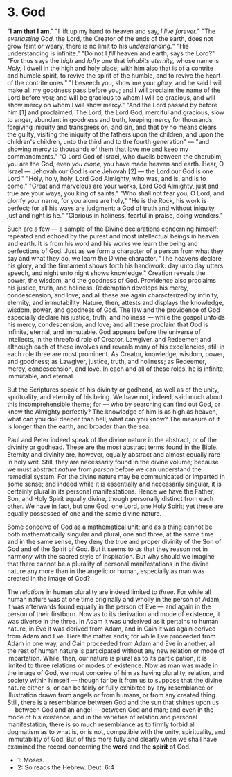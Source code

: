# 3. God

"**I am that** **I am**." "I lift up my hand to heaven and say, *I live forever.*" "The *everlasting God,* the Lord, the Creator of the ends of the earth, does not grow faint or weary; there is no limit to his *understanding.*" "His understanding is infinite." "Do not I *fill* heaven and earth, says the Lord?" "For thus says the *high* and *lofty* one that *inhabits eternity,* whose name is *Holy,* I dwell in the high and holy place; with him also that is of a contrite and humble spirit, to revive the spirit of the humble, and to revive the heart of the contrite ones." "I beseech you, show me your *glory,* and he said I will make all my goodness pass before you; and I will proclaim the name of the Lord before you; and will be gracious to whom I will be gracious, and will show mercy on whom I will show mercy." "And the Lord passed by before him [1] and proclaimed, The Lord, the Lord God, merciful and gracious, slow to anger, abundant in goodness and truth, keeping mercy for thousands, forgiving iniquity and transgression, and sin, and that by no means clears the guilty, visiting the iniquity of the fathers upon the children, and upon the children's children, unto the third and to the fourth generation" — "and showing mercy to thousands of them that love me and keep my commandments." "O Lord God of Israel, who dwells between the cherubim, you are the God, even *you alone,* you have made heaven and earth. Hear, O Israel — Jehovah our God is one Jehovah [2] — the Lord our God is one Lord." "Holy, holy, holy, Lord God Almighty, who was, and is, and is to come." "Great and marvelous are your works, Lord God Almighty, just and true are your ways, you king of saints." "Who shall not fear you, O Lord, and glorify your name, for you alone are holy," "He is the Rock, his work is perfect; for all his ways are judgment; a God of truth and without iniquity, just and right is he." "Glorious in holiness, fearful in praise, doing wonders."

Such are a few — a sample of the Divine declarations concerning himself; repeated and echoed by the purest and most intellectual beings in heaven and earth. It is from his word and his works we learn the being and perfections of God. Just as we form a character of a person from what they say and what they do, we learn the Divine character. "The heavens declare his glory, and the firmament shows forth his handiwork: day unto day utters speech, and night unto night shows knowledge." Creation reveals the power, the wisdom, and the goodness of God. Providence also proclaims his justice, truth, and holiness. Redemption develops his mercy, condescension, and love; and all these are again characterized by infinity, eternity, and immutability. Nature, then, attests and displays the knowledge, wisdom, power, and goodness of God. The law and the providence of God especially declare his justice, truth, and holiness — while the gospel unfolds his mercy, condescension, and love; and all these proclaim that God is infinite, eternal, and immutable. God appears before the universe of intellects, in the threefold role of Creator, Lawgiver, and Redeemer; and although each of these involves and reveals many of his excellencies, still in each role three are most prominent. As Creator, knowledge, wisdom, power, and goodness; as Lawgiver, justice, truth, and holiness; as Redeemer, mercy, condescension, and love. In each and all of these roles, he is infinite, immutable, and eternal.

But the Scriptures speak of his divinity or godhead, as well as of the unity, spirituality, and eternity of his being. We have not, indeed, said much about this incomprehensible theme; for — who by searching can find out God, or know the Almighty perfectly? The knowledge of him is as high as heaven, what can you do? deeper than hell, what can you know? The measure of it is longer than the earth, and broader than the sea.

Paul and Peter indeed speak of the divine nature in the abstract, or of the divinity or godhead. These are the most abstract terms found in the Bible. Eternity and divinity are, however, equally abstract and almost equally rare in holy writ. Still, they are necessarily found in the divine volume; because we must abstract *nature* from *person* before we can understand the remedial system. For the divine nature may be communicated or imparted in some sense; and indeed while it is essentially and necessarily singular, it is certainly plural in its personal manifestations. Hence we have the Father, Son, and Holy Spirit equally divine, though personally distinct from each other. We have in fact, but one God, one Lord, one Holy Spirit; yet these are equally possessed of one and the same divine nature.

Some conceive of God as a mathematical unit; and as a thing cannot be both mathematically singular and plural, one and three, at the same time and in the same sense, they deny the true and proper divinity of the Son of God and of the Spirit of God. But it seems to us that they reason not in harmony with the sacred style of inspiration. But why should we imagine that there cannot be a plurality of personal manifestations in the divine nature any more than in the angelic or human, especially as man was created in the image of God?

The *relations* in human plurality are indeed limited to *three.* For while all human nature was at one time originally and wholly in the person of Adam, it was afterwards found equally in the person of Eve — and again in the person of their firstborn. Now as to its derivation and mode of existence, it was diverse in the three. In Adam it was underived as it pertains to human nature, in Eve it was derived from Adam, and in Cain it was again derived from Adam and Eve. Here the matter ends; for while Eve proceeded from Adam in one way, and Cain proceeded from Adam and Eve in another, all the rest of human nature is participated without any new relation or mode of impartation. While, then, our nature is plural as to its participation, it is limited to three relations or modes of existence. Now as man was made in the image of God, we must conceive of him as having plurality, relation, and society within himself — though far be it from us to suppose that the divine nature either is, or can be fairly or fully exhibited by any resemblance or illustration drawn from angels or from humans, or from any created thing. Still, there is a resemblance between God and the sun that shines upon us — between God and an angel — between God and man; and even in the mode of his existence, and in the varieties of relation and personal manifestation, there is so much resemblance as to firmly forbid all dogmatism as to what is, or is not, compatible with the unity, spirituality, and immutability of God. But of this more fully and clearly when we shall have examined the record concerning the **word** and the **spirit** of God.

- 1: Moses.
- 2: So reads the Hebrew. Deut. 6:4

